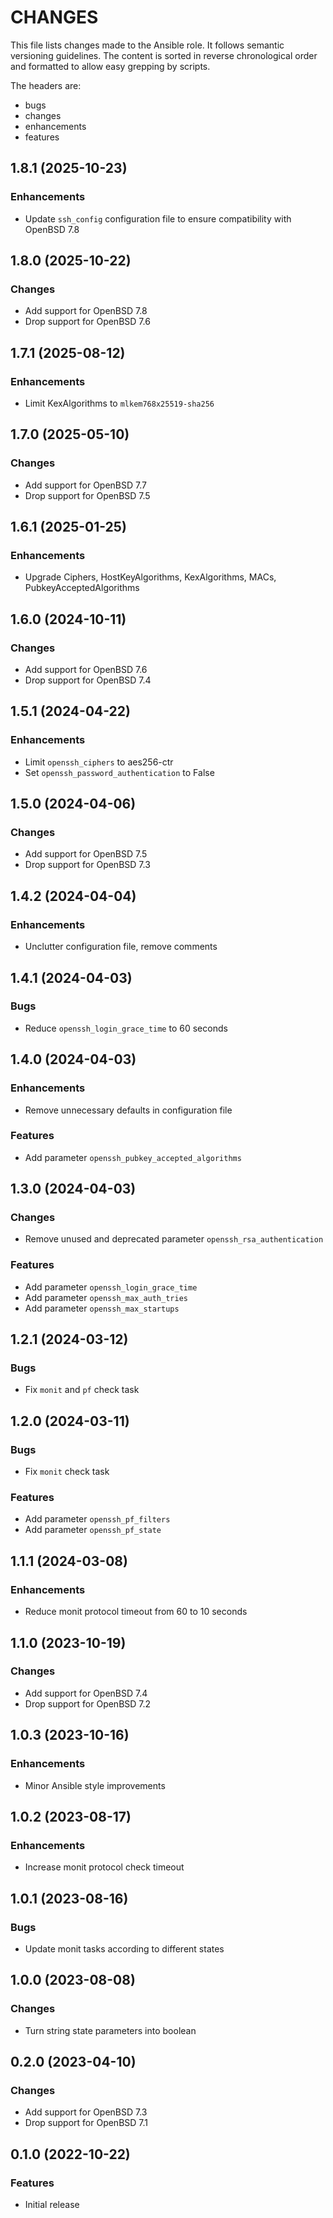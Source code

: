 # CHANGES

This file lists changes made to the Ansible role. It follows semantic versioning
guidelines. The content is sorted in reverse chronological order and formatted
to allow easy grepping by scripts.

The headers are:
- bugs
- changes
- enhancements
- features

## 1.8.1 (2025-10-23)

### Enhancements

- Update `ssh_config` configuration file to ensure compatibility with OpenBSD 7.8

## 1.8.0 (2025-10-22)

### Changes

- Add support for OpenBSD 7.8
- Drop support for OpenBSD 7.6

## 1.7.1 (2025-08-12)

### Enhancements

- Limit KexAlgorithms to `mlkem768x25519-sha256`

## 1.7.0 (2025-05-10)

### Changes

- Add support for OpenBSD 7.7
- Drop support for OpenBSD 7.5

## 1.6.1 (2025-01-25)

### Enhancements

- Upgrade Ciphers, HostKeyAlgorithms, KexAlgorithms, MACs, PubkeyAcceptedAlgorithms

## 1.6.0 (2024-10-11)

### Changes

- Add support for OpenBSD 7.6
- Drop support for OpenBSD 7.4

## 1.5.1 (2024-04-22)

### Enhancements

- Limit `openssh_ciphers` to aes256-ctr
- Set `openssh_password_authentication` to False

## 1.5.0 (2024-04-06)

### Changes

- Add support for OpenBSD 7.5
- Drop support for OpenBSD 7.3

## 1.4.2 (2024-04-04)

### Enhancements

- Unclutter configuration file, remove comments

## 1.4.1 (2024-04-03)

### Bugs

- Reduce `openssh_login_grace_time` to 60 seconds

## 1.4.0 (2024-04-03)

### Enhancements

- Remove unnecessary defaults in configuration file

### Features

- Add parameter `openssh_pubkey_accepted_algorithms`

## 1.3.0 (2024-04-03)

### Changes

- Remove unused and deprecated parameter `openssh_rsa_authentication`

### Features

- Add parameter `openssh_login_grace_time`
- Add parameter `openssh_max_auth_tries`
- Add parameter `openssh_max_startups`

## 1.2.1 (2024-03-12)

### Bugs

- Fix `monit` and `pf` check task

## 1.2.0 (2024-03-11)

### Bugs

- Fix `monit` check task

### Features

- Add parameter `openssh_pf_filters`
- Add parameter `openssh_pf_state`

## 1.1.1 (2024-03-08)

### Enhancements

- Reduce monit protocol timeout from 60 to 10 seconds

## 1.1.0 (2023-10-19)

### Changes

- Add support for OpenBSD 7.4
- Drop support for OpenBSD 7.2

## 1.0.3 (2023-10-16)

### Enhancements

- Minor Ansible style improvements

## 1.0.2 (2023-08-17)

### Enhancements

- Increase monit protocol check timeout

## 1.0.1 (2023-08-16)

### Bugs

- Update monit tasks according to different states

## 1.0.0 (2023-08-08)

### Changes

- Turn string state parameters into boolean

## 0.2.0 (2023-04-10)

### Changes

- Add support for OpenBSD 7.3
- Drop support for OpenBSD 7.1

## 0.1.0 (2022-10-22)

### Features

- Initial release
